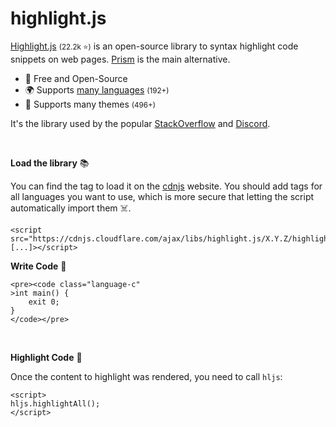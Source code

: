 # highlight.js

<div class="row row-cols-md-2"><div>

[Highlight.js](https://highlightjs.org/) <small>(22.2k ⭐)</small> is an open-source library to syntax highlight code snippets on web pages. [Prism](https://prismjs.com/) is the main alternative.

* 💸 Free and Open-Source
* 🌍 Supports [many languages](https://highlightjs.readthedocs.io/en/latest/supported-languages.html) <small>(192+)</small>
* 🎨 Supports many themes <small>(496+)</small>

It's the library used by the popular [StackOverflow](https://stackoverflow.com/) and [Discord](https://discordapp.com/).

<br>

**Load the library** 📚

You can find the tag to load it on the [cdnjs](https://cdnjs.com/libraries/highlight.js) website. You should add tags for all languages you want to use, which is more secure that letting the script automatically import them ☠️.

```html!
<script src="https://cdnjs.cloudflare.com/ajax/libs/highlight.js/X.Y.Z/highlight.min.js" [...]></script>
```

</div><div>

**Write Code** 🤖

```xml!
<pre><code class="language-c"
>int main() {
    exit 0;
}
</code></pre>
```

<br>

**Highlight Code** 🚀

Once the content to highlight was rendered, you need to call `hljs`:

```xml!
<script>
hljs.highlightAll();
</script>
```
</div></div>